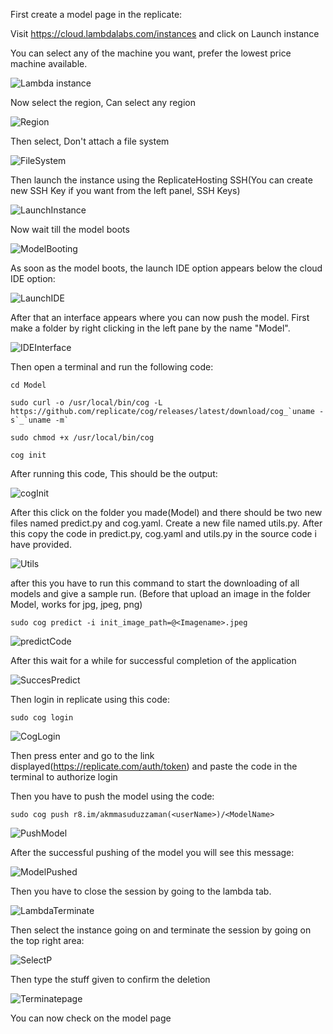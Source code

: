 First create a model page in the replicate:

Visit https://cloud.lambdalabs.com/instances and click on Launch instance

You can select any of the machine you want, prefer the lowest price machine available.

![Lambda instance](assets/LambdaInstance.png)

Now select the region, Can select any region

![Region](assets/Region.png)

Then select, Don't attach a file system

![FileSystem](assets/FileSystem.png)

Then launch the instance using the ReplicateHosting SSH(You can create new SSH Key if you want from the left panel, SSH Keys)

![LaunchInstance](assets/LaunchInstance.png)

Now wait till the model boots

![ModelBooting](ModelBooting.png)

As soon as the model boots, the launch IDE option appears below the cloud IDE option:

![LaunchIDE](assets/LaunchIDE.png)

After that an interface appears where you can now push the model. First make a folder by right clicking in the left pane by the name "Model".

![IDEInterface](assets/IDEInterface.png)

Then open a terminal and run the following code:

```
cd Model

sudo curl -o /usr/local/bin/cog -L https://github.com/replicate/cog/releases/latest/download/cog_`uname -s`_`uname -m`

sudo chmod +x /usr/local/bin/cog

cog init
```

After running this code, This should be the output:

![cogInit](assets/cogInit.png)

After this click on the folder you made(Model) and there should be two new files named predict.py and cog.yaml. Create a new file named utils.py.
After this copy the code in predict.py, cog.yaml and utils.py in the source code i have provided.

![Utils](assets/Utils.png)

after this you have to run this command to start the downloading of all models and give a sample run. (Before that upload an image in the folder Model, works for jpg, jpeg, png)

```
sudo cog predict -i init_image_path=@<Imagename>.jpeg
```
    
![predictCode](assets/predictCode.png)

After this wait for a while for successful completion of the application

![SuccesPredict](assets/SuccesPredict.png)

Then login in replicate using this code:

```
sudo cog login
```
![CogLogin](assets/CogLogin.png)

Then press enter and go to the link displayed(https://replicate.com/auth/token) and paste the code in the terminal to authorize login


Then you have to push the model using the code:
```
sudo cog push r8.im/akmmasuduzzaman(<userName>)/<ModelName>
```

![PushModel](assets/PushModel.png)

After the successful pushing of the model you will see this message:

![ModelPushed](assets/ModelPushed.png)

Then you have to close the session by going to the lambda tab.

![LambdaTerminate](assets/LambdaTerminate.png)

Then select the instance going on and terminate the session by going on the top right area:

![SelectP](assets/SelectP.png)

Then type the stuff given to confirm the deletion

![Terminatepage](assets/Terminatepage.png)


You can now check on the model page 